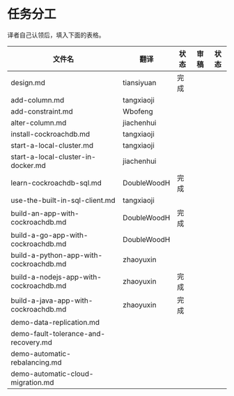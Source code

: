 # 任务分工

译者自己认领后，填入下面的表格。

| 文件名                                    | 翻译          | 状态   | 审稿   | 状态   |
| -------------------------------------- | ----------- | ---- | ---- | ---- |
| design.md                              | tiansiyuan  | 完成   |      |      |
| add-column.md                          | tangxiaoji  |      |      |      |
| add-constraint.md                      | Wbofeng     |      |      |      |
| alter-column.md                        | jiachenhui  |      |      |      |
| install-cockroachdb.md                 | tangxiaoji  |      |      |      |
| start-a-local-cluster.md               | tangxiaoji  |      |      |      |
| start-a-local-cluster-in-docker.md     | jiachenhui  |      |      |      |
| learn-cockroachdb-sql.md               | DoubleWoodH | 完成   |      |      |
| use-the-built-in-sql-client.md         | tangxiaoji  |      |      |      |
| build-an-app-with-cockroachdb.md       | DoubleWoodH | 完成   |      |      |
| build-a-go-app-with-cockroachdb.md     | DoubleWoodH |      |      |      |
| build-a-python-app-with-cockroachdb.md | zhaoyuxin   |      |      |      |
| build-a-nodejs-app-with-cockroachdb.md | zhaoyuxin   | 完成   |      |      |
| build-a-java-app-with-cockroachdb.md   | zhaoyuxin   | 完成   |      |      |
| demo-data-replication.md               |             |      |      |      |
| demo-fault-tolerance-and-recovery.md   |             |      |      |      |
| demo-automatic-rebalancing.md          |             |      |      |      |
| demo-automatic-cloud-migration.md      |             |      |      |      |
